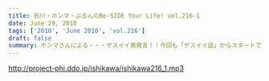 ```yaml
---
title: 石川・ホンマ・ぶるんのBe-SIDE Your Life! vol.216-1
date: June 29, 2010
tags: ['2010', 'June 2010', 'vol.216']
draft: false
summary: ホンマさんによる・・・ゲスイイ男発言！！今回も「ゲスイイ話」からスタートです。NAMAE
---
```


http://project-phi.ddo.jp/ishikawa/ishikawa216_1.mp3